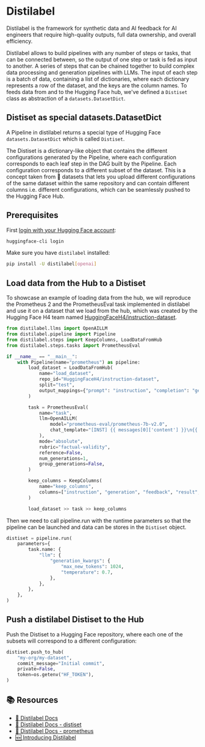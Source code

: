 # Distilabel

Distilabel is the framework for synthetic data and AI feedback for AI engineers that require high-quality outputs, full data ownership, and overall efficiency.

Distilabel allows to build pipelines with any number of steps or tasks, that can be connected between, so the output of one step or task is fed as input to another. A series of steps that can be chained together to build complex data processing and generation pipelines with LLMs. The input of each step is a batch of data, containing a list of dictionaries, where each dictionary represents a row of the dataset, and the keys are the column names. To feeds data from and to the Hugging Face hub, we've defined a `Distiset` class as abstraction of a `datasets.DatasetDict`.

## Distiset as special datasets.DatasetDict

A Pipeline in distilabel returns a special type of Hugging Face `datasets.DatasetDict` which is called `Distiset`.

The Distiset is a dictionary-like object that contains the different configurations generated by the Pipeline, where each configuration corresponds to each leaf step in the DAG built by the Pipeline. Each configuration corresponds to a different subset of the dataset. This is a concept taken from 🤗 datasets that lets you upload different configurations of the same dataset within the same repository and can contain different columns i.e. different configurations, which can be seamlessly pushed to the Hugging Face Hub.

## Prerequisites

First [login with your Hugging Face account](../huggingface_hub/quick-start#login):

```bash
huggingface-cli login
```

Make sure you have `distilabel` installed:

```bash
pip install -U distilabel[openai]
```

## Load data from the Hub to a Distiset

To showcase an example of loading data from the hub, we will reproduce the Prometheus 2 and the PrometheusEval task implemented in distilabel and use it on a dataset that we load from the hub, which was created by the Hugging Face H4 team named [HuggingFaceH4/instruction-dataset](https://huggingface.co/datasets/HuggingFaceH4/instruction-dataset).

```python
from distilabel.llms import OpenAILLM
from distilabel.pipeline import Pipeline
from distilabel.steps import KeepColumns, LoadDataFromHub
from distilabel.steps.tasks import PrometheusEval

if __name__ == "__main__":
    with Pipeline(name="prometheus") as pipeline:
        load_dataset = LoadDataFromHub(
            name="load_dataset",
            repo_id="HuggingFaceH4/instruction-dataset",
            split="test",
            output_mappings={"prompt": "instruction", "completion": "generation"},
        )

        task = PrometheusEval(
            name="task",
            llm=OpenAILLM(
                model="prometheus-eval/prometheus-7b-v2.0",
                chat_template="[INST] {{ messages[0]['content'] }}\n{{ messages[1]['content'] }}[/INST]",
            ),
            mode="absolute",
            rubric="factual-validity",
            reference=False,
            num_generations=1,
            group_generations=False,
        )

        keep_columns = KeepColumns(
            name="keep_columns",
            columns=["instruction", "generation", "feedback", "result", "model_name"],
        )

        load_dataset >> task >> keep_columns
```

Then we need to call pipeline.run with the runtime parameters so that the pipeline can be launched and data can be stores in the `Distiset` object.

```python
distiset = pipeline.run(
    parameters={
        task.name: {
            "llm": {
                "generation_kwargs": {
                    "max_new_tokens": 1024,
                    "temperature": 0.7,
                },
            },
        },
    },
)
```

## Push a distilabel Distiset to the Hub

Push the Distiset to a Hugging Face repository, where each one of the subsets will correspond to a different configuration:

```python
distiset.push_to_hub(
    "my-org/my-dataset",
    commit_message="Initial commit",
    private=False,
    token=os.getenv("HF_TOKEN"),
)
```

## 📚 Resources

- [🚀 Distilabel Docs](https://distilabel.argilla.io/latest/)
- [🚀 Distilabel Docs - distiset](https://distilabel.argilla.io/latest/sections/how_to_guides/advanced/distiset/)
- [🚀 Distilabel Docs - prometheus](https://distilabel.argilla.io/1.2.0/sections/pipeline_samples/papers/prometheus/)
- [🆕 Introducing Distilabel](https://argilla.io/blog/introducing-distilabel-1/)
